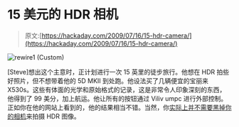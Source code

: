 # 15 美元的 HDR 相机

> 原文:[https://hackaday.com/2009/07/16/15-hdr-camera/](https://hackaday.com/2009/07/16/15-hdr-camera/)

![rewire1 (Custom)](../Images/1ced700c5df7623c333fe87d07a30533.png "rewire1 (Custom)")

[Steve]想出这个主意时，正计划进行一次 15 英里的徒步旅行。他想在 HDR 拍些好照片，但不想带着他的 5D MKII 到处跑。他设法买了几辆便宜的宝丽来 X530s。这些有体面的光学和原始格式的记录，这是非常令人印象深刻的东西，他得到了 99 美分，加上航运。他让所有的按钮通过 Viliv umpc 进行外部控制。正如你在他的网站上看到的，他的结果相当不错。当然，你[实际上并不需要黑掉你的相机](http://hackaday.com/2008/06/30/create-your-own-hdr-images/)来拍摄 HDR 图像。